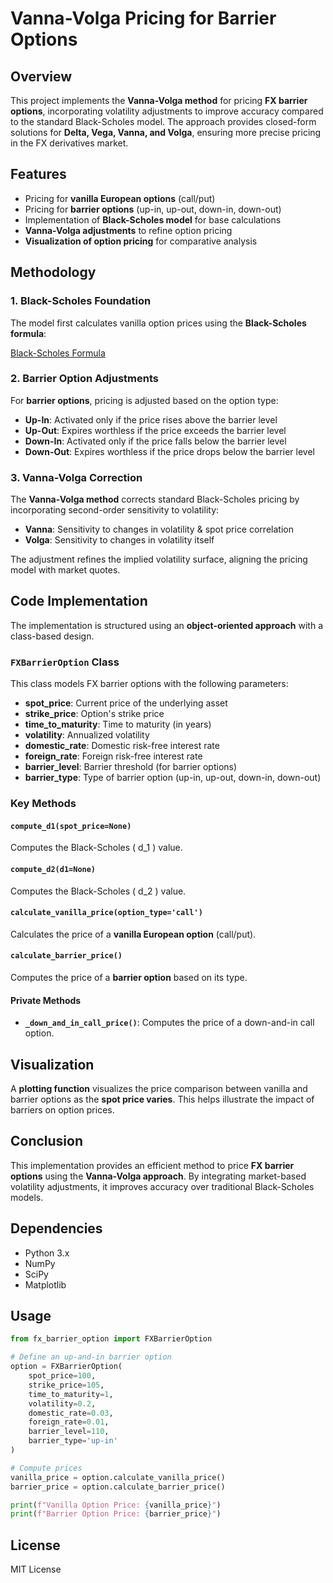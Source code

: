 # Vanna-Volga Pricing for Barrier Options

## Overview

This project implements the **Vanna-Volga method** for pricing **FX barrier options**, incorporating volatility adjustments to improve accuracy compared to the standard Black-Scholes model. The approach provides closed-form solutions for **Delta, Vega, Vanna, and Volga**, ensuring more precise pricing in the FX derivatives market.

## Features

- Pricing for **vanilla European options** (call/put)
- Pricing for **barrier options** (up-in, up-out, down-in, down-out)
- Implementation of **Black-Scholes model** for base calculations
- **Vanna-Volga adjustments** to refine option pricing
- **Visualization of option pricing** for comparative analysis

## Methodology

### 1. Black-Scholes Foundation

The model first calculates vanilla option prices using the **Black-Scholes formula**:

[Black-Scholes Formula](formula.png)

### 2. Barrier Option Adjustments

For **barrier options**, pricing is adjusted based on the option type:

- **Up-In**: Activated only if the price rises above the barrier level
- **Up-Out**: Expires worthless if the price exceeds the barrier level
- **Down-In**: Activated only if the price falls below the barrier level
- **Down-Out**: Expires worthless if the price drops below the barrier level

### 3. Vanna-Volga Correction

The **Vanna-Volga method** corrects standard Black-Scholes pricing by incorporating second-order sensitivity to volatility:

- **Vanna**: Sensitivity to changes in volatility & spot price correlation
- **Volga**: Sensitivity to changes in volatility itself

The adjustment refines the implied volatility surface, aligning the pricing model with market quotes.

## Code Implementation

The implementation is structured using an **object-oriented approach** with a class-based design.

### `FXBarrierOption` Class

This class models FX barrier options with the following parameters:

- **spot_price**: Current price of the underlying asset
- **strike_price**: Option's strike price
- **time_to_maturity**: Time to maturity (in years)
- **volatility**: Annualized volatility
- **domestic_rate**: Domestic risk-free interest rate
- **foreign_rate**: Foreign risk-free interest rate
- **barrier_level**: Barrier threshold (for barrier options)
- **barrier_type**: Type of barrier option (up-in, up-out, down-in, down-out)

### Key Methods

#### `compute_d1(spot_price=None)`

Computes the Black-Scholes \( d_1 \) value.

#### `compute_d2(d1=None)`

Computes the Black-Scholes \( d_2 \) value.

#### `calculate_vanilla_price(option_type='call')`

Calculates the price of a **vanilla European option** (call/put).

#### `calculate_barrier_price()`

Computes the price of a **barrier option** based on its type.

#### Private Methods

- **`_down_and_in_call_price()`**: Computes the price of a down-and-in call option.

## Visualization

A **plotting function** visualizes the price comparison between vanilla and barrier options as the **spot price varies**. This helps illustrate the impact of barriers on option prices.

## Conclusion

This implementation provides an efficient method to price **FX barrier options** using the **Vanna-Volga approach**. By integrating market-based volatility adjustments, it improves accuracy over traditional Black-Scholes models.

## Dependencies

- Python 3.x
- NumPy
- SciPy
- Matplotlib

## Usage

```python
from fx_barrier_option import FXBarrierOption

# Define an up-and-in barrier option
option = FXBarrierOption(
    spot_price=100,
    strike_price=105,
    time_to_maturity=1,
    volatility=0.2,
    domestic_rate=0.03,
    foreign_rate=0.01,
    barrier_level=110,
    barrier_type='up-in'
)

# Compute prices
vanilla_price = option.calculate_vanilla_price()
barrier_price = option.calculate_barrier_price()

print(f"Vanilla Option Price: {vanilla_price}")
print(f"Barrier Option Price: {barrier_price}")
```

## License

MIT License
